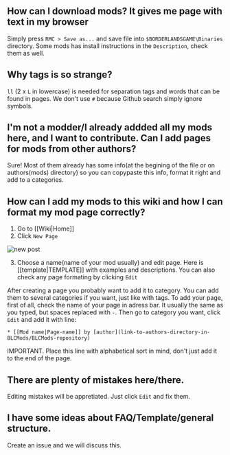 ## How can I download mods? It gives me page with text in my browser
Simply press `RMC > Save as...` and save file into `$BORDERLANDSGAME\Binaries` directory. Some mods has install instructions in the `Description`, check them as well.

## Why tags is so strange?
`ll` (2 x `L` in lowercase) is needed for separation tags and words that can be found in pages. We don't use `#` because Github search simply ignore symbols.

## I'm not a modder/I already addded all my mods here, and I want to contribute. Can I add pages for mods from other authors?
Sure! Most of them already has some info(at the begining of the file or on authors(mods) directory) so you can copypaste this info, format it right and add to a categories.

## How can I add my mods to this wiki and how I can format my mod page correctly?
1. Go to [[Wiki|Home]]
2. Click `New Page`

![new post](https://i.imgur.com/puvhVrB.png)

3. Choose a name(name of your mod usually) and edit page. Here is [[template|TEMPLATE]] with examples and descriptions. You can also check any page formating by clicking `Edit`

After creating a page you probably want to add it to category. You can add them to several categories if you want, just like with tags. To add your page, first of all, check the name of your page in adress bar. It usually the same as you typed, but spaces replaced with `-`. Then go to category you want, click `Edit` and add it with line:

`* [[Mod name|Page-name]] by [author](link-to-authors-directory-in-BLCMods/BLCMods-repository)`

IMPORTANT. Place this line with alphabetical sort in mind, don't just add it to the end of the page.

## There are plenty of mistakes here/there.
Editing mistakes will be appretiated. Just click `Edit` and fix them.

## I have some ideas about FAQ/Template/general structure.
Create an issue and we will discuss this.
